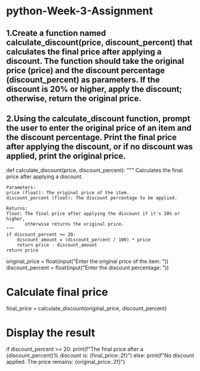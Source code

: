# python-Week-3-Assignment
## 1.Create a function named calculate_discount(price, discount_percent) that calculates the final price after applying a discount. The function should take the original price (price) and the discount percentage (discount_percent) as parameters. If the discount is 20% or higher, apply the discount; otherwise, return the original price.

## 2.Using the calculate_discount function, prompt the user to enter the original price of an item and the discount percentage. Print the final price after applying the discount, or if no discount was applied, print the original price.

def calculate_discount(price, discount_percent):
    """
    Calculates the final price after applying a discount.
    
    Parameters:
    price (float): The original price of the item.
    discount_percent (float): The discount percentage to be applied.
    
    Returns:
    float: The final price after applying the discount if it's 20% or higher,
           otherwise returns the original price.
    """
    if discount_percent >= 20:
        discount_amount = (discount_percent / 100) * price
        return price - discount_amount
    return price

original_price = float(input("Enter the original price of the item: "))
discount_percent = float(input("Enter the discount percentage: "))

# Calculate final price
final_price = calculate_discount(original_price, discount_percent)

# Display the result
if discount_percent >= 20:
    print(f"The final price after a {discount_percent}% discount is: {final_price:.2f}")
else:
    print(f"No discount applied. The price remains: {original_price:.2f}")
